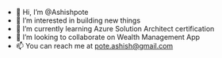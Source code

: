 - 👋 Hi, I’m @Ashishpote
- 👀 I’m interested in building new things
- 🌱 I’m currently learning Azure Solution Architect certification
- 💞️ I’m looking to collaborate on Wealth Management App
- 📫 You can reach me at pote.ashish@gmail.com

<!---
Ashishpote/Ashishpote is a ✨ special ✨ repository because its `README.md` (this file) appears on your GitHub profile.
You can click the Preview link to take a look at your changes.
--->
